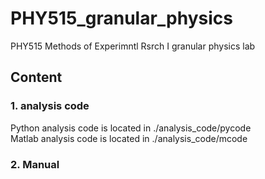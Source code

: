 # PHY515_granular_physics
PHY515 Methods of Experimntl Rsrch I granular physics lab
## Content
### 1. analysis code
Python analysis code is located in ./analysis_code/pycode <br />
Matlab analysis code is located in ./analysis_code/mcode <br />
### 2. Manual
